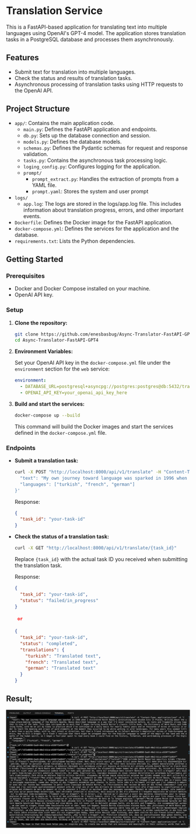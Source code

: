 
# Translation Service

This is a FastAPI-based application for translating text into multiple languages using OpenAI's GPT-4 model. The application stores translation tasks in a PostgreSQL database and processes them asynchronously.

## Features

- Submit text for translation into multiple languages.
- Check the status and results of translation tasks.
- Asynchronous processing of translation tasks using HTTP requests to the OpenAI API.

## Project Structure

- `app/`: Contains the main application code.
  - `main.py`: Defines the FastAPI application and endpoints.
  - `db.py`: Sets up the database connection and session.
  - `models.py`: Defines the database models.
  - `schemas.py`: Defines the Pydantic schemas for request and response validation.
  - `tasks.py`: Contains the asynchronous task processing logic.
  - `loging_config.py`: Configures logging for the application.
  - `prompt/`
    - `prompt_extract.py`: Handles the extraction of prompts from a YAML file.
    - `prompt.yaml`: Stores the system and user prompt
- `logs/`
  - `app.log`: The logs are stored in the logs/app.log file. This includes information about translation progress, errors, and other important events.
- `Dockerfile`: Defines the Docker image for the FastAPI application.
- `docker-compose.yml`: Defines the services for the application and the database.
- `requirements.txt`: Lists the Python dependencies.

## Getting Started

### Prerequisites

- Docker and Docker Compose installed on your machine.
- OpenAI API key.

### Setup

1. **Clone the repository:**

   ```bash
   git clone https://github.com/enesbasbug/Async-Translator-FastAPI-GPT4
   cd Async-Translator-FastAPI-GPT4
   ```

2. **Environment Variables:**

   Set your OpenAI API key in the `docker-compose.yml` file under the `environment` section for the `web` service:

   ```yaml
   environment:
     - DATABASE_URL=postgresql+asyncpg://postgres:postgres@db:5432/translate_db
     - OPENAI_API_KEY=your_openai_api_key_here
   ```

3. **Build and start the services:**

   ```bash
   docker-compose up --build
   ```

   This command will build the Docker images and start the services defined in the `docker-compose.yml` file.

### Endpoints

- **Submit a translation task:**

  ```bash
  curl -X POST "http://localhost:8000/api/v1/translate" -H "Content-Type: application/json" -d '{
    "text": "My own journey toward language was sparked in 1996 when I discovered Keith Basso’s astonishing book Wisdom Sits in Places. Writing about the unique place-making language of the Western Apache, Basso described language in a way that I’d never considered before, as roots and fragments strung together to sing of the land. This idea intrigued me so much that I began carrying Donald Borror’s classic little book, the Dictionary of Word Roots and Combining Forms, with me on all my hikes (a practice which I’ve continued on a daily basis for nearly twenty years and on thousands of miles of trails) in order to learn the meaning and origin of word elements at the moment they occurred to me while walking in wild landscapes. For many years this seemed little more than a quirky hobby, with no real intent or direction, but then a friend introduced me to Calvert Watkins’s magisterial survey of Indo-European poetics, How to Kill a Dragon. In a flash I realized that there might be untapped ways for the English language to speak of the magic of the land and the depths of the human spirit, so I began a four-year quest to read every book I could find on the history, formation, and word-making processes of the English language.",
    "languages": ["turkish", "french", "german"]
  }'
  ```

  Response:

  ```json
  {
    "task_id": "your-task-id"
  }
  ```

- **Check the status of a translation task:**

  ```bash
  curl -X GET "http://localhost:8000/api/v1/translate/{task_id}"
  ```

  Replace `{task_id}` with the actual task ID you received when submitting the translation task.

  Response:

  ```json
  {
    "task_id": "your-task-id",
    "status": "failed/in_progress"
  }

   or 
  
  {
    "task_id": "your-task-id",
    "status": "completed",
    "translations": {
      "turkish": "Translated text",
      "french": "Translated text",
      "german": "Translated text"
    }
  }
  ```

## Result;

![sample result](./screenshot/sample.png)

